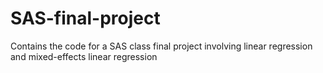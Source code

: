 # SAS-final-project
Contains the code for a SAS class final project involving linear regression and mixed-effects linear regression
